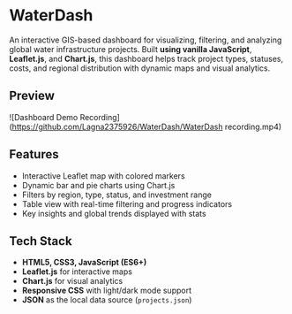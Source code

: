 # WaterDash
An interactive GIS-based dashboard for visualizing, filtering, and analyzing global water infrastructure projects. Built **using vanilla JavaScript**, **Leaflet.js**, and **Chart.js**, this dashboard helps track project types, statuses, costs, and regional distribution with dynamic maps and visual analytics.
## Preview
![Dashboard Demo Recording](https://github.com/Lagna2375926/WaterDash/WaterDash recording.mp4)
## Features
- Interactive Leaflet map with colored markers
- Dynamic bar and pie charts using Chart.js
- Filters by region, type, status, and investment range
- Table view with real-time filtering and progress indicators
- Key insights and global trends displayed with stats
## Tech Stack

- **HTML5, CSS3, JavaScript (ES6+)**
- **Leaflet.js** for interactive maps
- **Chart.js** for visual analytics
- **Responsive CSS** with light/dark mode support
- **JSON** as the local data source (`projects.json`)
